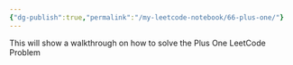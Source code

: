 ```yaml
---
{"dg-publish":true,"permalink":"/my-leetcode-notebook/66-plus-one/"}
---
```


This will show a walkthrough on how to solve the Plus One LeetCode Problem

